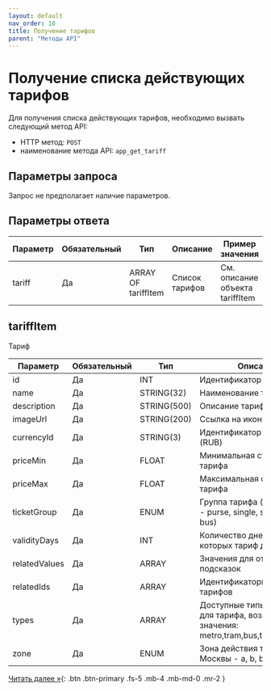 ```yaml
---
layout: default
nav_order: 10
title: Получение тарифов
parent: "Методы API"
---
```


# Получение списка действующих тарифов

Для получения списка действующих тарифов, необходимо вызвать следующий метод API:

- HTTP метод: `POST`
- наименование метода API: `app_get_tariff`


## Параметры запроса

Запрос не предполагает наличие параметров.

## Параметры ответа

| Параметр    | Обязательный | Тип                 | Описание       | Пример значения                 |
|-------------|--------------|---------------------|----------------|---------------------------------|
| tariff      | Да           | ARRAY OF tariffItem | Список тарифов | См. описание объекта tariffItem |


## tariffItem                    

Тариф

| Параметр      | Обязательный    | Тип         | Описание                                                        |
|---------------|-----------------|-------------|-----------------------------------------------------------------|
| id            | Да              | INT         | Идентификатор тарифа                                            |
| name          | Да              | STRING(32)  | Наименование тарифа                                             |
| description   | Да              | STRING(500) | Описание тарифа                                                 |
| imageUrl      | Да              | STRING(200) | Ссылка на иконку тарифа                                         |
| currencyId    | Да              | STRING(3)   | Идентификатор валюты (RUB)                                      |
| priceMin      | Да              | FLOAT       | Минимальная стоимость тарифа                                    |
| priceMax      | Да              | FLOAT       | Максимальная стоимость тарифа                                   |
| ticketGroup   | Да              | ENUM        | Группа тарифа (для Москвы - purse, single, singlemcd, tat, bus) |
| validityDays  | Да              | INT         | Количество дней, в течение которых тариф действует              |
| relatedValues | Да              | ARRAY       | Значения для отображения подсказок                              |
| relatedIds    | Да              | ARRAY       | Идентификаторы связанных тарифов                                |
| types         | Да              | ARRAY       | Доступные типы транспорта для тарифа, возможные значения: metro,tram,bus,trolleybus,train  |
| zone          | Да              | ENUM        | Зона действия тарифа (для Москвы - a, b, both)                  |

[Читать далее &raquo;](/docs/methods/app_get_cardtype/){: .btn .btn-primary .fs-5 .mb-4 .mb-md-0 .mr-2 }
